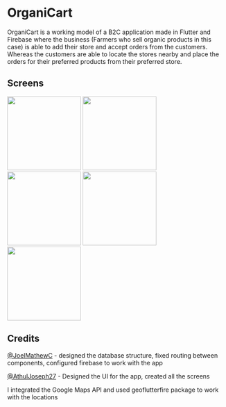 # OrganiCart

OrganiCart is a working model of a B2C application made in Flutter and Firebase where the business (Farmers who sell organic products in this case) is able to add their store and accept orders from the customers. Whereas the customers are able to locate the stores nearby and place the orders for their preferred products from their preferred store.

## Screens


<img src="https://user-images.githubusercontent.com/68386129/154481331-b729e74b-9813-40e1-8bd8-72abe72f9aae.png" width="170">  <img src="https://user-images.githubusercontent.com/68386129/154481365-28047c88-13c2-4d72-9e0a-c893af24c582.png" width="170">  <img src="https://user-images.githubusercontent.com/68386129/154483744-db12b4e8-efe7-4485-9d93-8a6dff0f0155.png" width="170">  <img src="https://user-images.githubusercontent.com/68386129/154483214-08927387-c9c6-451b-80b3-2020d423e13e.png" width="170">  <img src="https://user-images.githubusercontent.com/68386129/154483524-309a3fdb-ae74-4751-9239-ae837db4d84e.png" width="170">

## Credits

[@JoelMathewC](https://github.com/JoelMathewC) - designed the database structure, fixed routing between components, configured firebase to work with the app

[@AthulJoseph27](https://github.com/AthulJoseph27) - Designed the UI for the app, created all the screens

I integrated the Google Maps API and used geoflutterfire package to work with the locations
